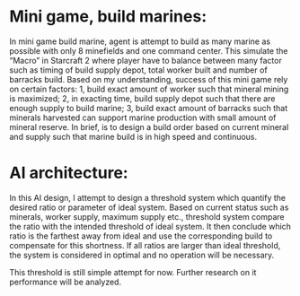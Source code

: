 # Mini game, build marines:

In mini game build marine, agent is attempt to build as many marine as possible with only 8 minefields and one command center. This simulate the “Macro” in Starcraft 2 where player have to balance between many factor such as timing of build supply depot, total worker built and number of barracks build. Based on my understanding, success of this mini game rely on certain factors: 1, build exact amount of worker such that mineral mining is maximized; 2, in exacting time, build supply depot such that there are enough supply to build marine; 3, build exact amount of barracks such that minerals harvested can support marine production with small amount of mineral reserve. In brief, is to design a build order based on current mineral and supply such that marine build is in high speed and continuous.

# AI architecture:

In this AI design, I attempt to design a threshold system which quantify the desired ratio or parameter of ideal system. Based on current status such as minerals, worker supply, maximum supply etc., threshold system compare the ratio with the intended threshold of ideal system. It then conclude which ratio is the farthest away from ideal and use the corresponding build to compensate for this shortness. If all ratios are larger than ideal threshold, the system is considered in optimal and no operation will be necessary.

This threshold is still simple attempt for now. Further research on it performance will be analyzed. 

